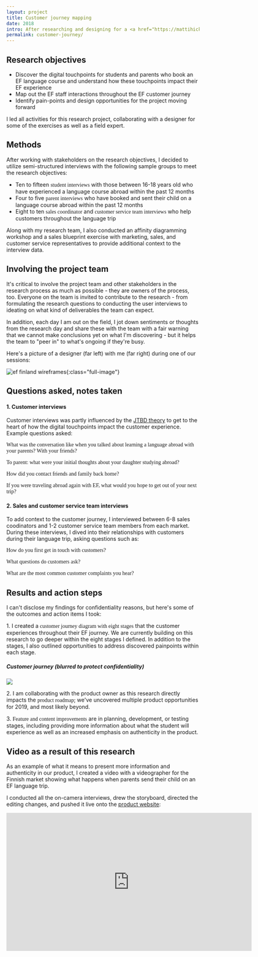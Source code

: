 ```yaml
---
layout: project
title: Customer journey mapping
date: 2018
intro: After researching and designing for a <a href="https://mattihicks.com/education-first">new digital model</a>, I was asked to conduct exit interviews focusing on the customer experience. I reframed the research ask and got stakeholder buy-in to instead trace the entire customer journey across two markets, as previous research indicated the upcoming product roadmap needed to consider all digital touchpoints for us to move forward in an impactful way. <br/><br/>For brevity, I've combined the two different markets for this case study as the methods used and process followed were similar.
permalink: customer-journey/
---
```



<div class="page-content-alternative">

  <div class="wrapper">
    <div class="grid-display">
      <div class="row projectBody">
       <div class="col-2">
       </div>
       <div class="col-8">
        <h2 class="projectTitle">Research objectives</h2>
        <ul><li class="objectiveResearchList">Discover the digital touchpoints for students and parents who book an EF language course and understand how these touchpoints impact their EF experience</li>
        <li class="objectiveResearchList">Map out the EF staff interactions throughout the EF customer journey</li>
        <li class="objectiveResearchList">Identify pain-points and design opportunities for the project moving forward</li>
      </ul>
      <p>I led all activities for this research project, collaborating with a designer for some of the exercises as well as a field expert.</p>
      </div>
    </div>
  </div>

</div>
</div>

<div class="page-content">
  <div class="wrapper">
    <div class="grid-display">
      <div class="row projectBody">
       <div class="col-2">
       </div>
       <div class="col-8">
        <h2 class="projectTitle">Methods</h2>
        <p>After working with stakeholders on the research objectives, I decided to utilize semi-structured interviews with the following sample groups to meet the research objectives:</p>
        <ul>
          <li>
        Ten to fifteen <span style="font-family:GT-Walsheim-Medium">student interviews</span> with those between 16-18 years old who have experienced a language course abroad within the past 12 months</li>
        <li class="objectiveResearchList">Four to five <span style="font-family:GT-Walsheim-Medium">parent interviews</span> who have booked and sent their child on a language course abroad within the past 12 months</li>
        <li class="objectiveResearchList">Eight to ten <span style="font-family:GT-Walsheim-Medium">sales coordinator</span> and <span style="font-family:GT-Walsheim-Medium">customer service team interviews</span> who help customers throughout the language trip</li>
      </ul>
      <p>Along with my research team, I also conducted an affinity diagramming workshop and a sales blueprint exercise with marketing, sales, and customer service representatives to provide additional context to the interview data.</p>
      </div>
    </div>
  </div>

</div>
</div>

<div class="page-content-alternative">
  <div class="wrapper">
    <div class="grid-display">
      <div class="row projectBody">
       <div class="col-2">
       </div>
       <div class="col-8">
        <h2 class="projectTitle">Involving the project team</h2>
        <p>It's critical to involve the project team and other stakeholders in the research process as much as possible - they are owners of the process, too. Everyone on the team is invited to contribute to the research - from formulating the research questions to conducting the user interviews to ideating on what kind of deliverables the team can expect.</p>
        <p>In addition, each day I am out on the field, I jot down sentiments or thoughts from the research day and share these with the team with a fair warning that we cannot make conclusions yet on what I'm discovering - but it helps the team to "peer in" to what's ongoing if they're busy.</p>
        <p>Here's a picture of a designer (far left) with me (far right) during one of our sessions:</p>
      </div>
    </div>
  </div>

</div>
</div>

![ef finland wireframes](../assets/images/sales_journeyBluprint.jpeg){:class="full-image"}

<div class="page-content">

  <div class="wrapper">
    <div class="grid-display">
      <div class="row projectBuilt">
       <div class="col-2">
       </div>
       <div class="col-8">
        <h2 class="projectTitle">Questions asked, notes taken</h2>
        <h4 class="projectSectionTitle">1. Customer interviews</h4>
<p>Customer interviews was partly influenced by the <a href="https://hbr.org/2016/09/know-your-customers-jobs-to-be-done">JTBD theory</a> to get to the heart of how the digital touchpoints impact the customer experience. Example questions asked:</p>
<p><span style="font-family:GT-Walsheim-Regular-Italic">What was the conversation like when you talked about learning a language abroad with your parents? With your friends?</span></p> 
<p><span style="font-family:GT-Walsheim-Regular-Italic">To parent: what were your initial thoughts about your daughter studying abroad?</span></p>
              <p><span style="font-family:GT-Walsheim-Regular-Italic">How did you contact friends and family back home?</span></p>
                      <p><span style="font-family:GT-Walsheim-Regular-Italic">If you were traveling abroad again with EF, what would you hope to get out of
your next trip?</span></p>
        <h4 class="projectSectionTitle">2. Sales and customer service team interviews</h4>
<p>To add context to the customer journey, I interviewed between 6-8 sales coodinators and 1-2 customer service team members from each market. During these interviews, I dived into their relationships with customers during their language trip, asking questions such as:</p>
<p><span style="font-family:GT-Walsheim-Regular-Italic">How do you first get in touch with customers?</span></p> 
<p><span style="font-family:GT-Walsheim-Regular-Italic">What questions do customers ask?</span></p> 
<p><span style="font-family:GT-Walsheim-Regular-Italic">What are the most common customer complaints you hear?</span></p> 
      </div>
    </div>
  </div>
</div>
</div>



<div class="page-content-alternative">
  <div class="wrapper">
    <div class="grid-display">
      <div class="row projectBody">
       <div class="col-2">
       </div>
       <div class="col-8">
        <h2 class="projectTitle">Results and action steps</h2>
        <p>I can't disclose my findings for confidentiality reasons, but here's some of the outcomes and action items I took:</p>
        <p>1. I created a <span style="font-family:GT-Walsheim-Medium">customer journey diagram with eight stages</span> that the customer experiences throughout their EF journey. We are currently building on this research to go deeper within the eight stages I defined. In addition to the stages, I also outlined opportunities to address discovered painpoints within each stage.</p>
                <h5>Customer journey (blurred to protect confidentiality)</h5>
        <img src="../assets/images/customer_journey_example.jpg"/>
        <p></p>
        <p></p>
        <p>2. I am collaborating with the product owner as this research directly impacts the <span style="font-family:GT-Walsheim-Medium">product roadmap</span>; we've uncovered multiple product opportunities for 2019, and most likely beyond.</p>
        <p>3. <span style="font-family:GT-Walsheim-Medium">Feature and content improvements</span> are in planning, development, or testing stages, including providing more information about what the student will experience as well as an increased emphasis on authenticity in the product.</p>
      </div>
    </div>
  </div>

</div>
</div>

<div class="page-content">
  <div class="wrapper">
    <div class="grid-display">
      <div class="row projectBody">
       <div class="col-2">
       </div>
       <div class="col-8">
        <h2 class="projectTitle">Video as a result of this research</h2>
        <p>As an example of what it means to present more information and authenticity in our product, I created a video with a videographer for the Finnish market showing what happens when parents send their child on an EF language trip.</p> <p>I conducted all the on-camera interviews, drew the storyboard, directed the editing changes, and pushed it live onto the <a href="https://ef.fi/languagesabroad/#/">product website</a>:</p>
      </div>
    </div>
  </div>

</div>
</div>

<div class="embed-container"><iframe src="https://player.vimeo.com/video/304586950?title=0&byline=0&portrait=0" width="640" height="360" frameborder="0" webkitallowfullscreen mozallowfullscreen allowfullscreen></iframe></div>



